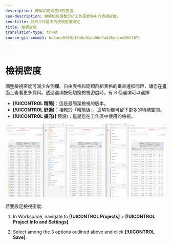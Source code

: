 ```yaml
---
description: 瞭解如何調整檢視密度。
seo-description: 瞭解如何調整分析工作區表格中的檢視密度。
seo-title: 分析工作區中的檢視密度設定
title: 檢視密度
translation-type: tm+mt
source-git-commit: bd3aec0f0911046c91aa9dd7a626adcee965167c

---
```



# 檢視密度

調整檢視密度可減少左側欄、自由表格和同類群組表格的垂直邊框間距，讓您在畫面上查看更多資料。透過選項按鈕切換檢視密度時，有 3 個選項可以選擇:

- **[!UICONTROL 精簡]**：這是最簡潔檢視的版本。
- **[!UICONTROL 舒適]**：相較於「精簡版」，這項功能可留下更多的填補空間。
- **[!UICONTROL 擴充(]** 預設)：這是您在工作區中使用的檢視。

![](assets/view-density.png)

若要設定檢視密度:

1. In Workspace, navigate to **[!UICONTROL Projects]** &gt; **[!UICONTROL Project Info and Settings]**.

1. Select among the 3 options outlined above and click **[!UICONTROL Save]**.